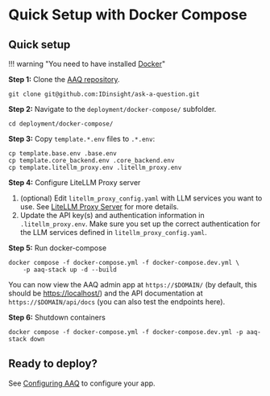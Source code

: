 # Quick Setup with Docker Compose

## Quick setup

!!! warning "You need to have installed [Docker](https://docs.docker.com/get-docker/)"

**Step 1:** Clone the [AAQ repository](https://github.com/IDinsight/ask-a-question).

```shell
git clone git@github.com:IDinsight/ask-a-question.git
```

**Step 2:** Navigate to the `deployment/docker-compose/` subfolder.

```shell
cd deployment/docker-compose/
```

**Step 3:** Copy `template.*.env` files to `.*.env`:

```shell
cp template.base.env .base.env
cp template.core_backend.env .core_backend.env
cp template.litellm_proxy.env .litellm_proxy.env
```

**Step 4:** Configure LiteLLM Proxy server

1. (optional) Edit `litellm_proxy_config.yaml` with LLM services you want to use. See
   [LiteLLM Proxy Server](../components/litellm-proxy/index.md) for more details.
2. Update the API key(s) and authentication information in
   `.litellm_proxy.env`. Make sure you set up the correct authentication for the LLM
   services defined in `litellm_proxy_config.yaml`.

**Step 5:** Run docker-compose

```shell
docker compose -f docker-compose.yml -f docker-compose.dev.yml \
    -p aaq-stack up -d --build
```

You can now view the AAQ admin app at `https://$DOMAIN/` (by default, this should be [https://localhost/](https://localhost/)) and the API documentation at
`https://$DOMAIN/api/docs` (you can also test the endpoints here).

**Step 6:** Shutdown containers

```shell
docker compose -f docker-compose.yml -f docker-compose.dev.yml -p aaq-stack down
```

## Ready to deploy?

See [Configuring AAQ](./config-options.md) to configure your app.
